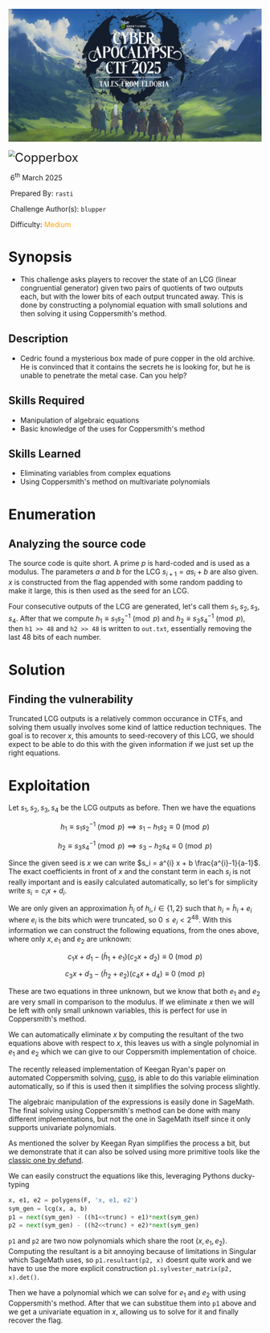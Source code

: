 ![img](../../assets/banner.png)

<img src='../../assets/htb.png' style='zoom: 80%;' align=left /><font size='5'>Copperbox</font>

​	6<sup>th</sup> March 2025

​	Prepared By: `rasti`

​	Challenge Author(s): `blupper`

​	Difficulty: <font color='orange'>Medium</font>









# Synopsis

- This challenge asks players to recover the state of an LCG (linear congruential generator) given two pairs of quotients of two outputs each, but with the lower bits of each output truncated away.
  This is done by constructing a polynomial equation with small solutions and then solving it using Coppersmith's method.


## Description

- Cedric found a mysterious box made of pure copper in the old archive. He is convinced that it contains the secrets he is looking for, but he is unable to penetrate the metal case. Can you help?



## Skills Required

- Manipulation of algebraic equations
- Basic knowledge of the uses for Coppersmith's method

## Skills Learned

- Eliminating variables from complex equations
- Using Coppersmith's method on multivariate polynomials

# Enumeration

## Analyzing the source code

The source code is quite short. A prime $p$ is hard-coded and is used as a modulus. The parameters $a$ and $b$ for the LCG $s_{i+1} = a s_i + b$ are also given. $x$ is constructed from the flag appended with some random padding to make it large, this is then used as the seed for an LCG.

Four consecutive outputs of the LCG are generated, let's call them $s_1, s_2, s_3, s_4$. After that we compute $h_1 \equiv s_1 s_2^{-1} \pmod{p}$ and $h_2 \equiv s_3 s_4^{-1} \pmod{p}$, then `h1 >> 48` and `h2 >> 48` is written to `out.txt`, essentially removing the last 48 bits of each number.

# Solution

## Finding the vulnerability

Truncated LCG outputs is a relatively common  occurance in CTFs, and solving them usually involves some kind of lattice reduction techniques. The goal is to recover $x$, this amounts to seed-recovery of this LCG, we should expect to be able to do this with the given information if we just set up the right equations.

# Exploitation

Let $s_1, s_2, s_3, s_4$ be the LCG outputs as before. Then we have the equations

$$
h_1 \equiv s_1 s_2^{-1} \pmod{p} \implies s_1 - h_1 s_2 \equiv 0 \pmod{p}
$$

$$
h_2 \equiv s_3 s_4^{-1} \pmod{p} \implies s_3 - h_2 s_4 \equiv 0 \pmod{p}
$$

Since the given seed is $x$ we can write $s_i = a^{i} x + b \frac{a^{i}-1}{a-1}$. The exact coefficients in front of $x$ and the constant term in each $s_i$ is not really important and is easily calculated automatically, so let's for simplicity write $s_i = c_i x + d_i$.

We are only given an approximation $\widetilde{h}_i$ of $h_i, i \in \{1, 2\}$ such that $h_i = \widetilde{h}_i + e_i$ where $e_i$ is the bits which were truncated, so $0 \le e_i \lt 2^{48}$. With this information we can construct the following equations, from the ones above, where only $x, e_1$ and $e_2$ are unknown:

$$
c_1 x + d_1 - (\widetilde{h}_1 + e_1) (c_2 x + d_2) \equiv 0 \pmod{p}
$$

$$
c_3 x + d_3 - (\widetilde{h}_2 + e_2) (c_4 x + d_4) \equiv 0 \pmod{p}
$$

These are two equations in three unknown, but we know that both $e_1$ and $e_2$ are very small in comparison to the modulus. If we eliminate $x$ then we will be left with only small unknown variables, this is perfect for use in Coppersmith's method.

We can automatically eliminate $x$ by computing the resultant of the two equations above with respect to $x$, this leaves us with a single polynomial in $e_1$ and $e_2$ which we can give to our Coppersmith implementation of choice.

The recently released implementation of Keegan Ryan's paper on automated Coppersmith solving, [cuso](https://github.com/keeganryan/cuso), is able to do this variable elimination automatically, so if this is used then it simplifies the solving process slightly.

The algebraic manipulation of the expressions is easily done in SageMath. The final solving using Coppersmith's method can be done with many different implementations, but not the one in SageMath itself since it only supports univariate polynomials.

As mentioned the solver by Keegan Ryan simplifies the process a bit, but we demonstrate that it can also be solved using more primitive tools like the [classic one by defund](https://github.com/defund/coppersmith).

We can easily construct the equations like this, leveraging Pythons ducky-typing

```python
x, e1, e2 = polygens(F, 'x, e1, e2')
sym_gen = lcg(x, a, b)
p1 = next(sym_gen) - ((h1<<trunc) + e1)*next(sym_gen)
p2 = next(sym_gen) - ((h2<<trunc) + e2)*next(sym_gen)
```

`p1` and `p2` are two now polynomials which share the root $(x, e_1, e_2)$. Computing the resultant is a bit annoying because of limitations in Singular which SageMath uses, so `p1.resultant(p2, x)` doesnt quite work and we have to use the more explicit construction `p1.sylvester_matrix(p2, x).det()`.

Then we have a polynomial which we can solve for $e_1$ and $e_2$ with using Coppersmith's method. After that we can substitue them into `p1` above and we get a univariate equation in $x$, allowing us to solve for it and finally recover the flag.